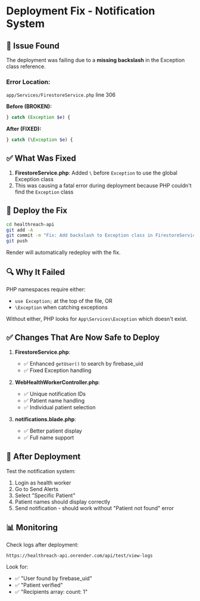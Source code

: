 # Deployment Fix - Notification System

## 🐛 Issue Found

The deployment was failing due to a **missing backslash** in the Exception class reference.

### Error Location:
`app/Services/FirestoreService.php` line 306

**Before (BROKEN):**
```php
} catch (Exception $e) {
```

**After (FIXED):**
```php
} catch (\Exception $e) {
```

## ✅ What Was Fixed

1. **FirestoreService.php**: Added `\` before `Exception` to use the global Exception class
2. This was causing a fatal error during deployment because PHP couldn't find the `Exception` class

## 🚀 Deploy the Fix

```bash
cd healthreach-api
git add -A
git commit -m "Fix: Add backslash to Exception class in FirestoreService"
git push
```

Render will automatically redeploy with the fix.

## 🔍 Why It Failed

PHP namespaces require either:
- `use Exception;` at the top of the file, OR
- `\Exception` when catching exceptions

Without either, PHP looks for `App\Services\Exception` which doesn't exist.

## ✅ Changes That Are Now Safe to Deploy

1. **FirestoreService.php**:
   - ✅ Enhanced `getUser()` to search by firebase_uid
   - ✅ Fixed Exception handling

2. **WebHealthWorkerController.php**:
   - ✅ Unique notification IDs
   - ✅ Patient name handling
   - ✅ Individual patient selection

3. **notifications.blade.php**:
   - ✅ Better patient display
   - ✅ Full name support

## 🎯 After Deployment

Test the notification system:
1. Login as health worker
2. Go to Send Alerts
3. Select "Specific Patient"
4. Patient names should display correctly
5. Send notification - should work without "Patient not found" error

## 📊 Monitoring

Check logs after deployment:
```
https://healthreach-api.onrender.com/api/test/view-logs
```

Look for:
- ✅ "User found by firebase_uid"
- ✅ "Patient verified"
- ✅ "Recipients array: count: 1"

